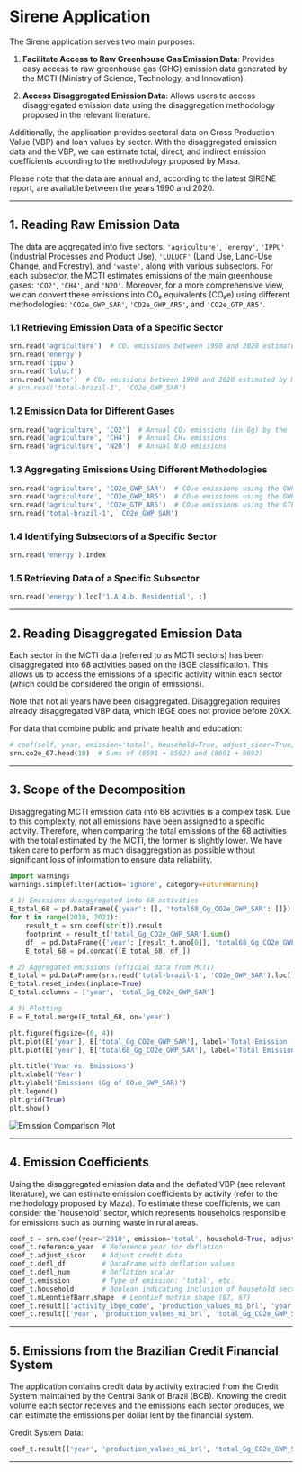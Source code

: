 # Sirene Application

The Sirene application serves two main purposes:

1. **Facilitate Access to Raw Greenhouse Gas Emission Data**: Provides easy access to raw greenhouse gas (GHG) emission data generated by the MCTI (Ministry of Science, Technology, and Innovation).

2. **Access Disaggregated Emission Data**: Allows users to access disaggregated emission data using the disaggregation methodology proposed in the relevant literature.

Additionally, the application provides sectoral data on Gross Production Value (VBP) and loan values by sector. With the disaggregated emission data and the VBP, we can estimate total, direct, and indirect emission coefficients according to the methodology proposed by Masa.

Please note that the data are annual and, according to the latest SIRENE report, are available between the years 1990 and 2020.

---

## 1. Reading Raw Emission Data

The data are aggregated into five sectors: `'agriculture'`, `'energy'`, `'IPPU'` (Industrial Processes and Product Use), `'LULUCF'` (Land Use, Land-Use Change, and Forestry), and `'waste'`, along with various subsectors. For each subsector, the MCTI estimates emissions of the main greenhouse gases: `'CO2'`, `'CH4'`, and `'N2O'`. Moreover, for a more comprehensive view, we can convert these emissions into CO₂ equivalents (CO₂e) using different methodologies: `'CO2e_GWP_SAR'`, `'CO2e_GWP_AR5'`, and `'CO2e_GTP_AR5'`.

### 1.1 Retrieving Emission Data of a Specific Sector

```python
srn.read('agriculture')  # CO₂ emissions between 1990 and 2020 estimated by MCTI (6th edition)
srn.read('energy')
srn.read('ippu')
srn.read('lulucf')
srn.read('waste')  # CO₂ emissions between 1990 and 2020 estimated by MCTI (6th edition) for the waste sector
# srn.read('total-brazil-1', 'CO2e_GWP_SAR')
```

### 1.2 Emission Data for Different Gases

```python
srn.read('agriculture', 'CO2')  # Annual CO₂ emissions (in Gg) by the 'agriculture' sector
srn.read('agriculture', 'CH4')  # Annual CH₄ emissions
srn.read('agriculture', 'N2O')  # Annual N₂O emissions
```

### 1.3 Aggregating Emissions Using Different Methodologies

```python
srn.read('agriculture', 'CO2e_GWP_SAR')  # CO₂e emissions using the GWP_SAR methodology
srn.read('agriculture', 'CO2e_GWP_AR5')  # CO₂e emissions using the GWP_AR5 methodology
srn.read('agriculture', 'CO2e_GTP_AR5')  # CO₂e emissions using the GTP_AR5 methodology
srn.read('total-brazil-1', 'CO2e_GWP_SAR')
```

### 1.4 Identifying Subsectors of a Specific Sector

```python
srn.read('energy').index
```

### 1.5 Retrieving Data of a Specific Subsector

```python
srn.read('energy').loc['1.A.4.b. Residential', :]
```

---

## 2. Reading Disaggregated Emission Data

Each sector in the MCTI data (referred to as MCTI sectors) has been disaggregated into 68 activities based on the IBGE classification. This allows us to access the emissions of a specific activity within each sector (which could be considered the origin of emissions).

Note that not all years have been disaggregated. Disaggregation requires already disaggregated VBP data, which IBGE does not provide before 20XX.

For data that combine public and private health and education:

```python
# coef(self, year, emission='total', household=True, adjust_sicor=True, reference_year='2011')
srn.co2e_67.head(10)  # Sums of (8591 + 8592) and (8691 + 8692)
```

---

## 3. Scope of the Decomposition

Disaggregating MCTI emission data into 68 activities is a complex task. Due to this complexity, not all emissions have been assigned to a specific activity. Therefore, when comparing the total emissions of the 68 activities with the total estimated by the MCTI, the former is slightly lower. We have taken care to perform as much disaggregation as possible without significant loss of information to ensure data reliability.

```python
import warnings
warnings.simplefilter(action='ignore', category=FutureWarning)

# 1) Emissions disaggregated into 68 activities
E_total_68 = pd.DataFrame({'year': [], 'total68_Gg_CO2e_GWP_SAR': []})
for t in range(2010, 2021):
    result_t = srn.coef(str(t)).result
    footprint = result_t['total_Gg_CO2e_GWP_SAR'].sum()
    df_ = pd.DataFrame({'year': [result_t.ano[0]], 'total68_Gg_CO2e_GWP_SAR': [footprint]})
    E_total_68 = pd.concat([E_total_68, df_])

# 2) Aggregated emissions (official data from MCTI)
E_total = pd.DataFrame(srn.read('total-brazil-1', 'CO2e_GWP_SAR').loc['Total', :])
E_total.reset_index(inplace=True)
E_total.columns = ['year', 'total_Gg_CO2e_GWP_SAR']

# 3) Plotting
E = E_total.merge(E_total_68, on='year')

plt.figure(figsize=(6, 4))
plt.plot(E['year'], E['total_Gg_CO2e_GWP_SAR'], label='Total Emission (MCTI)', marker='o')
plt.plot(E['year'], E['total68_Gg_CO2e_GWP_SAR'], label='Total Emission (MCTI Disaggregated)', marker='o')

plt.title('Year vs. Emissions')
plt.xlabel('Year')
plt.ylabel('Emissions (Gg of CO₂e_GWP_SAR)')
plt.legend()
plt.grid(True)
plt.show()
```

![Emission Comparison Plot](path_to_plot_image)

---

## 4. Emission Coefficients

Using the disaggregated emission data and the deflated VBP (see relevant literature), we can estimate emission coefficients by activity (refer to the methodology proposed by Maza). To estimate these coefficients, we can consider the 'household' sector, which represents households responsible for emissions such as burning waste in rural areas.

```python
coef_t = srn.coef(year='2010', emission='total', household=True, adjust_sicor=True, reference_year='2011')
coef_t.reference_year  # Reference year for deflation
coef_t.adjust_sicor    # Adjust credit data
coef_t.defl_df         # DataFrame with deflation values
coef_t.defl_num        # Deflation scalar
coef_t.emission        # Type of emission: 'total', etc.
coef_t.household       # Boolean indicating inclusion of household sector
coef_t.mLeontiefBarr.shape  # Leontief matrix shape (67, 67)
coef_t.result[['activity_ibge_code', 'production_values_mi_brl', 'year']]  # IBGE data
coef_t.result[['year', 'production_values_mi_brl', 'total_Gg_CO2e_GWP_SAR', 'q_direct', 'q_total', 'q_indirect']]  # Emission coefficients as per Maza
```

---

## 5. Emissions from the Brazilian Credit Financial System

The application contains credit data by activity extracted from the Credit System maintained by the Central Bank of Brazil (BCB). Knowing the credit volume each sector receives and the emissions each sector produces, we can estimate the emissions per dollar lent by the financial system.

Credit System Data:

```python
coef_t.result[['year', 'production_values_mi_brl', 'total_Gg_CO2e_GWP_SAR', 'active_loan_portfolio_mi_brl']]  # Loan data
```

---


